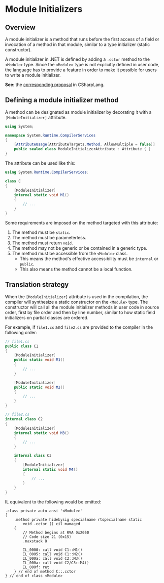 # Module Initializers
## Overview

A module initializer is a method that runs before the first access of a field or invocation of a method in that module, similar to a type initializer (static constructor).

A module initializer in .NET is defined by adding a `.cctor` method to the `<Module>` type. Since the `<Module>` type is not explicitly defined in user code, the language has to provide a feature in order to make it possible for users to write a module initializer.

__See__: the [corresponding proposal](https://github.com/dotnet/csharplang/blob/master/proposals/module-initializers.md) in CSharpLang.

## Defining a module initializer method

A method can be designated as module initializer by decorating it with a `[ModuleInitializer]` attribute.

```cs
using System;

namespace System.Runtime.CompilerServices
{
    [AttributeUsage(AttributeTargets.Method, AllowMultiple = false)]
    public sealed class ModuleInitializerAttribute : Attribute { }
}
```

The attribute can be used like this:

```cs
using System.Runtime.CompilerServices;

class C
{
    [ModuleInitializer]
    internal static void M1()
    {
        // ...
    }
}
```

Some requirements are imposed on the method targeted with this attribute:
1. The method must be `static`.
1. The method must be parameterless.
1. The method must return `void`.
1. The method may not be generic or be contained in a generic type.
1. The method must be accessible from the `<Module>` class.
    - This means the method's effective accessibility must be `internal` or `public`.
    - This also means the method cannot be a local function.

## Translation strategy

When the `[ModuleInitializer]` attribute is used in the compilation, the compiler will synthesize a static constructor on the `<Module>` type. The constructor will call all the module initializer methods in user code in source order, first by file order and then by line number, similar to how static field initializers on partial classes are ordered.

For example, if `file1.cs` and `file2.cs` are provided to the compiler in the following order:

```cs
// file1.cs
public class C1
{
    [ModuleInitializer]
    public static void M1()
    {
        // ...
    }

    [ModuleInitializer]
    public static void M2()
    {
        // ...
    }
}

// file2.cs
internal class C2
{
    [ModuleInitializer]
    internal static void M3()
    {
        // ...
    }

    internal class C3
    {
        [ModuleInitializer]
        internal static void M4()
        {
            // ...
        }
    }
}
```

IL equivalent to the following would be emitted:

```il
.class private auto ansi '<Module>'
{
    .method private hidebysig specialname rtspecialname static 
        void .cctor () cil managed 
    {
        // Method begins at RVA 0x2050
        // Code size 21 (0x15)
        .maxstack 8

        IL_0000: call void C1::M1()
        IL_0005: call void C1::M2()
        IL_000a: call void C2::M3()
        IL_000a: call void C2/C3::M4()
        IL_000f: ret
    } // end of method C::.cctor
} // end of class <Module>
```
